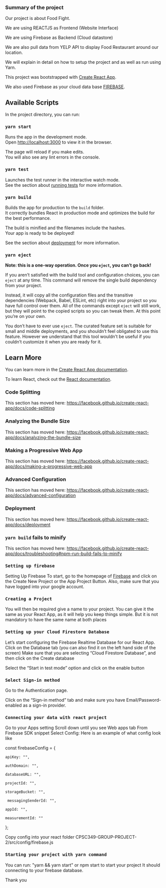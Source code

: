 ### Summary of the project
Our project is about Food Fight.

We are using REACTJS as Frontend (Website Interface)

We are using Firebase as Backend (Cloud datastore)

We are also pull data from YELP API to display Food Restaurant around our location.

We will explain in detail on how to setup the project and as well as run using Yarn.


This project was bootstrapped with [Create React App](https://github.com/facebook/create-react-app).

We also used Firebase as your cloud data base [FIREBASE](https://firebase.google.com/).

## Available Scripts

In the project directory, you can run:

### `yarn start`

Runs the app in the development mode.<br />
Open [http://localhost:3000](http://localhost:3000) to view it in the browser.

The page will reload if you make edits.<br />
You will also see any lint errors in the console.

### `yarn test`

Launches the test runner in the interactive watch mode.<br />
See the section about [running tests](https://facebook.github.io/create-react-app/docs/running-tests) for more information.

### `yarn build`

Builds the app for production to the `build` folder.<br />
It correctly bundles React in production mode and optimizes the build for the best performance.

The build is minified and the filenames include the hashes.<br />
Your app is ready to be deployed!

See the section about [deployment](https://facebook.github.io/create-react-app/docs/deployment) for more information.

### `yarn eject`

**Note: this is a one-way operation. Once you `eject`, you can’t go back!**

If you aren’t satisfied with the build tool and configuration choices, you can `eject` at any time. This command will remove the single build dependency from your project.

Instead, it will copy all the configuration files and the transitive dependencies (Webpack, Babel, ESLint, etc) right into your project so you have full control over them. All of the commands except `eject` will still work, but they will point to the copied scripts so you can tweak them. At this point you’re on your own.

You don’t have to ever use `eject`. The curated feature set is suitable for small and middle deployments, and you shouldn’t feel obligated to use this feature. However we understand that this tool wouldn’t be useful if you couldn’t customize it when you are ready for it.

## Learn More

You can learn more in the [Create React App documentation](https://facebook.github.io/create-react-app/docs/getting-started).

To learn React, check out the [React documentation](https://reactjs.org/).

### Code Splitting

This section has moved here: https://facebook.github.io/create-react-app/docs/code-splitting

### Analyzing the Bundle Size

This section has moved here: https://facebook.github.io/create-react-app/docs/analyzing-the-bundle-size

### Making a Progressive Web App

This section has moved here: https://facebook.github.io/create-react-app/docs/making-a-progressive-web-app

### Advanced Configuration

This section has moved here: https://facebook.github.io/create-react-app/docs/advanced-configuration

### Deployment

This section has moved here: https://facebook.github.io/create-react-app/docs/deployment

### `yarn build` fails to minify

This section has moved here: https://facebook.github.io/create-react-app/docs/troubleshooting#npm-run-build-fails-to-minify

### `Setting up firebase` 
Setting Up Firebase
To start, go to the homepage of [Firebase](https://console.firebase.google.com/u/0/) and click on the Create New Project or the App Project Button. Also, make sure that you have logged into your google account.

### `Creating a Project` 
You will then be required give a name to your project. You can give it the same as your React App, as it will help you keep things simple. But it is not mandatory to have the same name at both places

### `Setting up your Cloud Firestore Database` 
Let’s start configuring the Firebase Realtime Database for our React App. Click on the Database tab (you can also find it on the left hand side of the screen) Make sure that you are selecting “Cloud Firestore Database”, and then click on the Create database 

Select the “Start in test mode” option and click on the enable button

### `Select Sign-in method` 
Go to the Authentication page.

Click on the “Sign-in method” tab and make sure you have Email/Password-enabled as a sign-in provider.

### `Connecting your data with react project` 
Go to your Apps setting
Scroll down until you see Web apps tab
From Firebase SDK snippet
Select Config: Here is an example of what config look like

const firebaseConfig = {

    apiKey: "",

    authDomain: "",

    databaseURL: "",

    projectId: "",

    storageBucket: "",

     messagingSenderId: "",

    appId: "",

    measurementId: ""
};

Copy config into your react folder
CPSC349-GROUP-PROJECT-2/src/config/firebase.js

### `Starting your project with yarn command` 
You can run: "yarn && yarn start" or npm start to start your project
It should connecting to your firebase database.

Thank you 